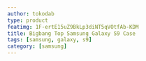 ```yaml
---
author: tokodab
type: product
featimg: 1F-ertE15uZ9BkLp3diNT5qVOtfAb-KDM
title: Bigbang Top Samsung Galaxy S9 Case
tags: [samsung, galaxy, s9]
category: [samsung]
---
```

